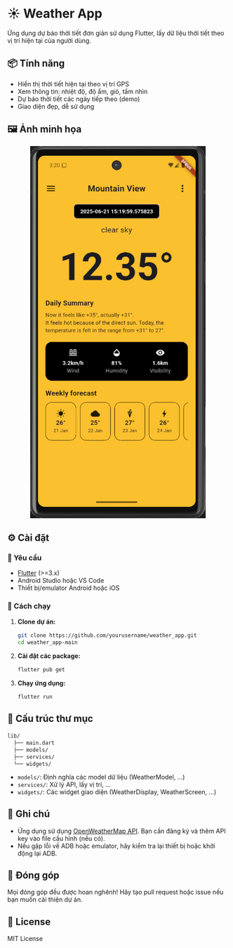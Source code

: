 # ☀️ Weather App

Ứng dụng dự báo thời tiết đơn giản sử dụng Flutter, lấy dữ liệu thời tiết theo vị trí hiện tại của người dùng.

## 📦 Tính năng

- Hiển thị thời tiết hiện tại theo vị trí GPS
- Xem thông tin: nhiệt độ, độ ẩm, gió, tầm nhìn
- Dự báo thời tiết các ngày tiếp theo (demo)
- Giao diện đẹp, dễ sử dụng

## 🖼️ Ảnh minh họa
<div align="center">
  <img src="assets/images/MainScreen.png" alt="ảnh demo sản phẩm" width="400" >
</div>

## ⚙️ Cài đặt

### 🧰 Yêu cầu

- [Flutter](https://flutter.dev/docs/get-started/install) (>=3.x)
- Android Studio hoặc VS Code
- Thiết bị/emulator Android hoặc iOS

### 🚀 Cách chạy

1. **Clone dự án:**
   ```bash
   git clone https://github.com/yourusername/weather_app.git
   cd weather_app-main
   ```

2. **Cài đặt các package:**
   ```bash
   flutter pub get
   ```

3. **Chạy ứng dụng:**
   ```bash
   flutter run
   ```

## 📁 Cấu trúc thư mục

```
lib/
  ├── main.dart
  ├── models/
  ├── services/
  └── widgets/
```

- `models/`: Định nghĩa các model dữ liệu (WeatherModel, ...)
- `services/`: Xử lý API, lấy vị trí, ...
- `widgets/`: Các widget giao diện (WeatherDisplay, WeatherScreen, ...)

## 📝 Ghi chú

- Ứng dụng sử dụng [OpenWeatherMap API](https://openweathermap.org/api). Bạn cần đăng ký và thêm API key vào file cấu hình (nếu có).
- Nếu gặp lỗi về ADB hoặc emulator, hãy kiểm tra lại thiết bị hoặc khởi động lại ADB.

## 🤝 Đóng góp

Mọi đóng góp đều được hoan nghênh! Hãy tạo pull request hoặc issue nếu bạn muốn cải thiện dự án.

## 📄 License

MIT License

